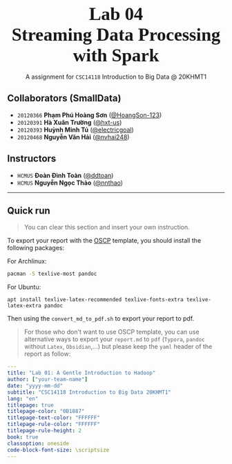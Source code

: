 
<div style="text-align: center">
    <span style="font-size: 3em; font-weight: 700; font-family: Consolas">
        Lab 04 <br>
        Streaming Data Processing with Spark
    </span>
    <br><br>
    <span style="">
        A assignment for <code>CSC14118</code> Introduction to Big Data @ 20KHMT1
    </span>
</div>


## Collaborators (SmallData)
- `20120366` **Phạm Phú Hoàng Sơn** ([@HoangSon-123](https://github.com/HoangSon-123))
- `20120391` **Hà Xuân Trường** ([@hxt-us](https://github.com/hxt-us))
- `20120393` **Huỳnh Minh Tú** ([@electricgoal](https://github.com/ElectricGoal))
- `20120468` **Nguyễn Văn Hải** ([@nvhai248](https://github.com/nvhai248))
## Instructors
- `HCMUS` **Đoàn Đình Toàn** ([@ddtoan](ddtoan18@clc.fitus.edu.vn))
- `HCMUS` **Nguyễn Ngọc Thảo** ([@nnthao](nnthao@fit.hcmus.edu.vn))
---
<div style="page-break-after: always"></div>

## Quick run
> You can clear this section and insert your own instruction.

To export your report with the [OSCP](https://help.offensive-security.com/hc/en-us/articles/360046787731-PEN-200-Reporting-Requirements) template, you should install the following packages:

For Archlinux:
```bash
pacman -S texlive-most pandoc
```
For Ubuntu:
```
apt install texlive-latex-recommended texlive-fonts-extra texlive-latex-extra pandoc
```
Then using the `convert_md_to_pdf.sh` to export your report to pdf.

> For those who don't want to use OSCP template, you can use alternative ways to export your `report.md` to `pdf` (`Typora`, `pandoc` without `Latex`, `Obsidian`,...) but please keep the `yaml` header of the report as follow:

```yaml
---
title: "Lab 01: A Gentle Introduction to Hadoop"
author: ["your-team-name"]
date: "yyyy-mm-dd"
subtitle: "CSC14118 Introduction to Big Data 20KHMT1"
lang: "en"
titlepage: true
titlepage-color: "0B1887"
titlepage-text-color: "FFFFFF"
titlepage-rule-color: "FFFFFF"
titlepage-rule-height: 2
book: true
classoption: oneside
code-block-font-size: \scriptsize
---
```